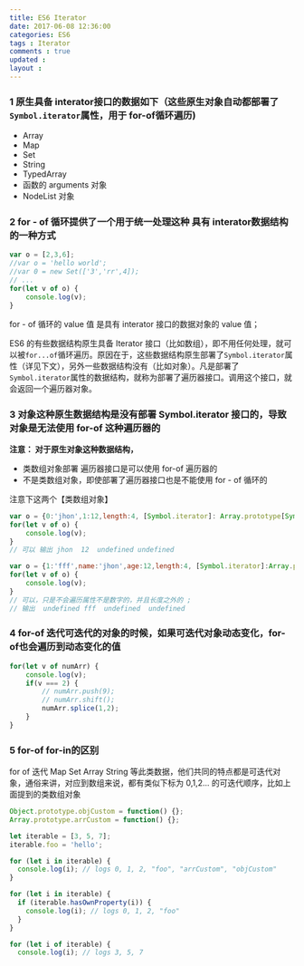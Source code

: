 ```yaml
---
title: ES6 Iterator 
date: 2017-06-08 12:36:00
categories: ES6 
tags : Iterator 
comments : true 
updated : 
layout : 
---
```


### 1 原生具备 interator接口的数据如下（这些原生对象自动都部署了`Symbol.iterator`属性，用于 for-of循环遍历)

- Array
- Map
- Set
- String
- TypedArray
- 函数的 arguments 对象
- NodeList 对象

### 2 for - of 循环提供了一个用于统一处理这种 具有 interator数据结构的一种方式

```javascript
var o = [2,3,6];
//var o = 'hello world';
//var 0 = new Set(['3','rr',4]);
// ...
for(let v of o) {
    console.log(v);
}
```

for - of 循环的 value 值 是具有 interator 接口的数据对象的 value 值；

ES6 的有些数据结构原生具备 Iterator 接口（比如数组），即不用任何处理，就可以被`for...of`循环遍历。原因在于，这些数据结构原生部署了`Symbol.iterator`属性（详见下文），另外一些数据结构没有（比如对象）。凡是部署了`Symbol.iterator`属性的数据结构，就称为部署了遍历器接口。调用这个接口，就会返回一个遍历器对象。

### 3 对象这种原生数据结构是没有部署 Symbol.iterator 接口的，导致对象是无法使用 for-of 这种遍历器的

**注意： 对于原生对象这种数据结构，**

* 类数组对象部署 遍历器接口是可以使用 for-of 遍历器的
* 不是类数组对象，即使部署了遍历器接口也是不能使用 for - of 循环的

注意下这两个【类数组对象】
```javascript
var o = {0:'jhon',1:12,length:4, [Symbol.iterator]: Array.prototype[Symbol.iterator]}
for(let v of o) {
    console.log(v);
}
// 可以 输出 jhon  12  undefined undefined  
```

```javascript
var o = {1:'fff',name:'jhon',age:12,length:4, [Symbol.iterator]:Array.prototype[Symbol.iterator]}
for(let v of o) {
    console.log(v);
}
// 可以，只是不会遍历属性不是数字的，并且长度之外的 ;
// 输出  undefined fff  undefined  undefined
```

### 4 for-of 迭代可迭代的对象的时候，如果可迭代对象动态变化，for-of也会遍历到动态变化的值

```javascript
for(let v of numArr) {
    console.log(v);
    if(v === 2) {
        // numArr.push(9);
        // numArr.shift();
        numArr.splice(1,2);
    }
}
```

### 5 for-of   for-in的区别
 
for of 迭代 Map Set  Array  String 等此类数据，他们共同的特点都是可迭代对象，通俗来讲，对应到数组来说，都有类似下标为 0,1,2... 的可迭代顺序，比如上面提到的类数组对象
```javascript
Object.prototype.objCustom = function() {}; 
Array.prototype.arrCustom = function() {};

let iterable = [3, 5, 7];
iterable.foo = 'hello';

for (let i in iterable) {
  console.log(i); // logs 0, 1, 2, "foo", "arrCustom", "objCustom"
}

for (let i in iterable) {
  if (iterable.hasOwnProperty(i)) {
    console.log(i); // logs 0, 1, 2, "foo"
  }
}

for (let i of iterable) {
  console.log(i); // logs 3, 5, 7
```